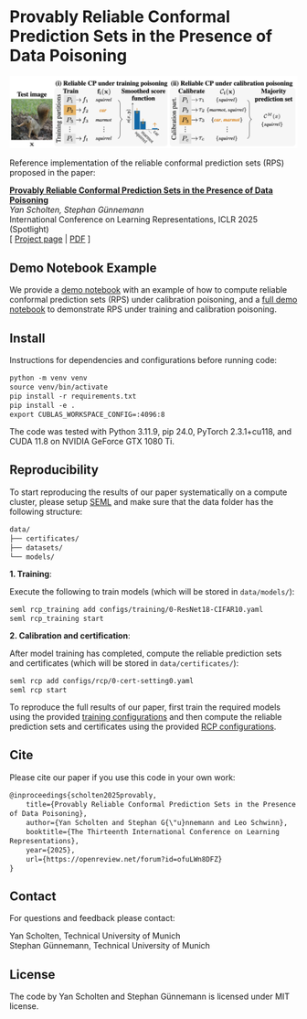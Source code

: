# Provably Reliable Conformal Prediction Sets in the Presence of Data Poisoning

<img src="./logo.png">

Reference implementation of the reliable conformal prediction sets (RPS) proposed in the paper:

**<a href='https://openreview.net/pdf?id=51WraMid8K'>Provably Reliable Conformal Prediction Sets in the Presence of Data Poisoning</a>**<br>
*Yan Scholten, Stephan Günnemann*<br>
International Conference on Learning Representations, ICLR 2025 (Spotlight)<br>
[ <a href='https://www.cs.cit.tum.de/daml/reliable-conformal-prediction/'>Project page</a> | <a href='https://openreview.net/pdf?id=ofuLWn8DFZ'>PDF</a> ]

## Demo Notebook Example

We provide a [demo notebook](demo.ipynb) with an example of how to compute reliable conformal prediction sets (RPS) under calibration poisoning, and a [full demo notebook](demo-full.ipynb) to demonstrate RPS under training and calibration poisoning.

## Install

Instructions for dependencies and configurations before running code:
```
python -m venv venv
source venv/bin/activate
pip install -r requirements.txt
pip install -e .
export CUBLAS_WORKSPACE_CONFIG=:4096:8
```
The code was tested with Python 3.11.9, pip 24.0, PyTorch 2.3.1+cu118, and CUDA 11.8 on NVIDIA GeForce GTX 1080 Ti.

## Reproducibility 

To start reproducing the results of our paper systematically on a compute cluster, please setup [SEML](https://github.com/TUM-DAML/seml) and make sure that the data folder has the following structure:
```
data/
├── certificates/
├── datasets/
└── models/
```

**1. Training**:

Execute the following to train models (which will be stored in `data/models/`):

```
seml rcp_training add configs/training/0-ResNet18-CIFAR10.yaml 
seml rcp_training start
```

**2. Calibration and certification**:

After model training has completed, compute the reliable prediction sets and certificates (which will be stored in `data/certificates/`):
```
seml rcp add configs/rcp/0-cert-setting0.yaml
seml rcp start
```

To reproduce the full results of our paper, first train the required models using the provided [training configurations](configs/training) and then compute the reliable prediction sets and certificates using the provided [RCP configurations](configs/rcp).

## Cite
Please cite our paper if you use this code in your own work:

```
@inproceedings{scholten2025provably,
    title={Provably Reliable Conformal Prediction Sets in the Presence of Data Poisoning},
    author={Yan Scholten and Stephan G{\"u}nnemann and Leo Schwinn},
    booktitle={The Thirteenth International Conference on Learning Representations},
    year={2025},
    url={https://openreview.net/forum?id=ofuLWn8DFZ}
}
```

## Contact

For questions and feedback please contact:

Yan Scholten, Technical University of Munich<br>
Stephan Günnemann, Technical University of Munich

## License

The code by Yan Scholten and Stephan Günnemann is licensed under MIT license.
